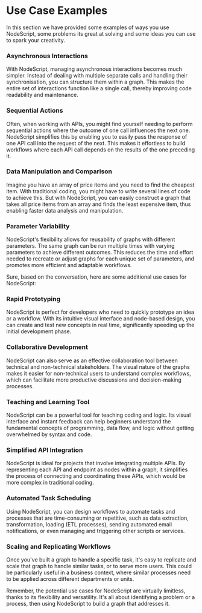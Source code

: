 # Use Case Examples

In this section we have provided some examples of ways you use NodeScript, some problems its great at solving and some ideas you can use to spark your creativity.

### Asynchronous Interactions

With NodeScript, managing asynchronous interactions becomes much simpler. Instead of dealing with multiple separate calls and handling their synchronisation, you can structure them within a graph. This makes the entire set of interactions function like a single call, thereby improving code readability and maintenance.

### Sequential Actions

Often, when working with APIs, you might find yourself needing to perform sequential actions where the outcome of one call influences the next one. NodeScript simplifies this by enabling you to easily pass the response of one API call into the request of the next. This makes it effortless to build workflows where each API call depends on the results of the one preceding it.

### Data Manipulation and Comparison

Imagine you have an array of price items and you need to find the cheapest item. With traditional coding, you might have to write several lines of code to achieve this. But with NodeScript, you can easily construct a graph that takes all price items from an array and finds the least expensive item, thus enabling faster data analysis and manipulation.

### Parameter Variability

NodeScript's flexibility allows for reusability of graphs with different parameters. The same graph can be run multiple times with varying parameters to achieve different outcomes. This reduces the time and effort needed to recreate or adjust graphs for each unique set of parameters, and promotes more efficient and adaptable workflows.

Sure, based on the conversation, here are some additional use cases for NodeScript:

### Rapid Prototyping

NodeScript is perfect for developers who need to quickly prototype an idea or a workflow. With its intuitive visual interface and node-based design, you can create and test new concepts in real time, significantly speeding up the initial development phase.

### Collaborative Development

NodeScript can also serve as an effective collaboration tool between technical and non-technical stakeholders. The visual nature of the graphs makes it easier for non-technical users to understand complex workflows, which can facilitate more productive discussions and decision-making processes.

### Teaching and Learning Tool

NodeScript can be a powerful tool for teaching coding and logic. Its visual interface and instant feedback can help beginners understand the fundamental concepts of programming, data flow, and logic without getting overwhelmed by syntax and code. 

### Simplified API Integration

NodeScript is ideal for projects that involve integrating multiple APIs. By representing each API and endpoint as nodes within a graph, it simplifies the process of connecting and coordinating these APIs, which would be more complex in traditional coding.

### Automated Task Scheduling

Using NodeScript, you can design workflows to automate tasks and processes that are time-consuming or repetitive, such as data extraction, transformation, loading (ETL processes), sending automated email notifications, or even managing and triggering other scripts or services. 

### Scaling and Replicating Workflows

Once you've built a graph to handle a specific task, it's easy to replicate and scale that graph to handle similar tasks, or to serve more users. This could be particularly useful in a business context, where similar processes need to be applied across different departments or units. 

Remember, the potential use cases for NodeScript are virtually limitless, thanks to its flexibility and versatility. It's all about identifying a problem or a process, then using NodeScript to build a graph that addresses it.